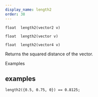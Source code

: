 ```yaml
---
display_name: length2
order: 38
---
```

`float  length2(vector2 v)`

`float  length2(vector v)`

`float  length2(vector4 v)`

Returns the squared distance of the vector.

Examples

## examples

```vex
length2({0.5, 0.75, 0}) == 0.8125;

```
